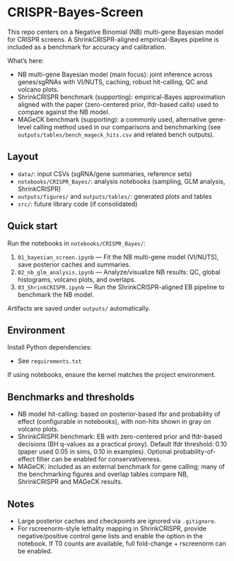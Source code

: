# CRISPR-Bayes-Screen

This repo centers on a Negative Binomial (NB) multi-gene Bayesian model for CRISPR screens. A ShrinkCRISPR-aligned empirical-Bayes pipeline is included as a benchmark for accuracy and calibration.

What’s here:
- NB multi-gene Bayesian model (main focus): joint inference across genes/sgRNAs with VI/NUTS, caching, robust hit-calling, QC and volcano plots.
- ShrinkCRISPR benchmark (supporting): empirical-Bayes approximation aligned with the paper (zero-centered prior, lfdr-based calls) used to compare against the NB model.
 - MAGeCK benchmark (supporting): a commonly used, alternative gene-level calling method used in our comparisons and benchmarking (see `outputs/tables/bench_mageck_hits.csv` and related bench outputs).

## Layout
- `data/`: input CSVs (sgRNA/gene summaries, reference sets)
- `notebooks/CRISPR_Bayes/`: analysis notebooks (sampling, GLM analysis, ShrinkCRISPR)
- `outputs/figures/` and `outputs/tables/`: generated plots and tables
- `src/`: future library code (if consolidated)

## Quick start
Run the notebooks in `notebooks/CRISPR_Bayes/`:

1) `01_bayesian_screen.ipynb` — Fit the NB multi-gene model (VI/NUTS), save posterior caches and summaries.
2) `02_nb_glm_analysis.ipynb` — Analyze/visualize NB results: QC, global histograms, volcano plots, and overlaps.
3) `03_ShrinkCRISPR.ipynb` — Run the ShrinkCRISPR-aligned EB pipeline to benchmark the NB model.

Artifacts are saved under `outputs/` automatically.

## Environment
Install Python dependencies:

- See `requirements.txt`

If using notebooks, ensure the kernel matches the project environment.

## Benchmarks and thresholds
- NB model hit-calling: based on posterior-based lfsr and probability of effect (configurable in notebooks), with non-hits shown in gray on volcano plots.
- ShrinkCRISPR benchmark: EB with zero-centered prior and lfdr-based decisions (BH q-values as a practical proxy). Default lfdr threshold: 0.10 (paper used 0.05 in sims, 0.10 in examples). Optional probability-of-effect filter can be enabled for conservativeness.
 - MAGeCK: included as an external benchmark for gene calling; many of the benchmarking figures and overlap tables compare NB, ShrinkCRISPR and MAGeCK results.

## Notes
- Large posterior caches and checkpoints are ignored via `.gitignore`.
- For rscreenorm-style lethality mapping in ShrinkCRISPR, provide negative/positive control gene lists and enable the option in the notebook. If T0 counts are available, full fold-change + rscreenorm can be enabled.